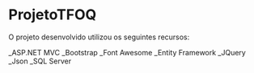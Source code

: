 # ProjetoTFOQ
O projeto desenvolvido utilizou os seguintes recursos:

_ASP.NET MVC
_Bootstrap
_Font Awesome
_Entity Framework
_JQuery
_Json
_SQL Server

